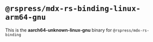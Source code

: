 # `@rspress/mdx-rs-binding-linux-arm64-gnu`

This is the **aarch64-unknown-linux-gnu** binary for `@rspress/mdx-rs-binding`

